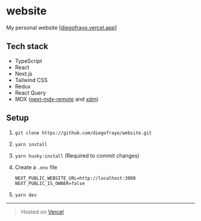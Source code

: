 # website

My personal website [[diegofrayo.vercel.app]](https://diegofrayo.vercel.app)

## Tech stack

- TypeScript
- React
- Next.js
- Tailwind CSS
- Redux
- React Query
- MDX ([next-mdx-remote](https://github.com/hashicorp/next-mdx-remote) and [xdm](https://www.npmjs.com/package/xdm))

## Setup

1. `git clone https://github.com/diegofrayo/website.git`

1. `yarn install`

1. `yarn husky:install` (Required to commit changes)

1. Create a `.env` file

   ```
   NEXT_PUBLIC_WEBSITE_URL=http://localhost:3000
   NEXT_PUBLIC_IS_OWNER=false
   ```

1. `yarn dev`

---

> Hosted on [Vercel](https://vercel.com)
